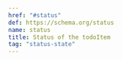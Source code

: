 ```yaml
---
href: "#status"
def: https://schema.org/status
name: status
title: Status of the todoItem
tag: "status-state"
---
```



